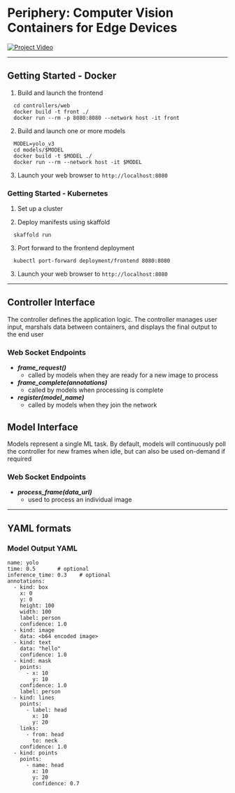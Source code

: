 # Periphery: Computer Vision Containers for Edge Devices


[![Project Video](https://img.youtube.com/vi/ZaxkfWmv-fo/0.jpg)](https://www.youtube.com/watch?v=ZaxkfWmv-fo)


---

## Getting Started - Docker

1. Build and launch the frontend

```
  cd controllers/web
  docker build -t front ./
  docker run --rm -p 8080:8080 --network host -it front
```

2. Build and launch one or more models
```
  MODEL=yolo_v3
  cd models/$MODEL
  docker build -t $MODEL ./
  docker run --rm --network host -it $MODEL
```

3. Launch your web browser to `http://localhost:8080`

### Getting Started - Kubernetes

1. Set up a cluster

2. Deploy manifests using skaffold
```
  skaffold run
```

3. Port forward to the frontend deployment
```
  kubectl port-forward deployment/frontend 8080:8080
```

3. Launch your web browser to `http://localhost:8080`

---

## Controller Interface

The controller defines the application logic. The controller manages user input,
marshals data between containers, and displays the final output to the end user

### Web Socket Endpoints

- ***frame_request()***
  - called by models when they are ready for a new image to process
- ***frame_complete(annotations)***
  - called by models when processing is complete
- ***register(model_name)***
  - called by models when they join the network

## Model Interface

Models represent a single ML task. By default, models will continuously poll the
controller for new frames when idle, but can also be used on-demand if required

### Web Socket Endpoints
- ***process_frame(data_url)***
  - used to process an individual image

---

## YAML formats

### Model Output YAML

```
name: yolo
time: 0.5       # optional
inference_time: 0.3    # optional
annotations:
  - kind: box
    x: 0
    y: 0
    height: 100
    width: 100
    label: person
    confidence: 1.0
  - kind: image
    data: <b64 encoded image>
  - kind: text
    data: "hello"
    confidence: 1.0
  - kind: mask
    points:
      - x: 10
        y: 10
    confidence: 1.0
    label: person
  - kind: lines
    points:
      - label: head
        x: 10
        y: 20
    links:
      - from: head
        to: neck
    confidence: 1.0
  - kind: points
    points:
      - name: head
        x: 10
        y: 20
        confidence: 0.7
```

